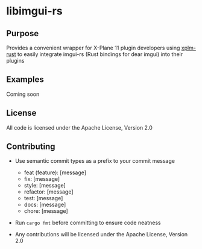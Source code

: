 # libimgui-rs

## Purpose

Provides a convenient wrapper for X-Plane 11 plugin developers using [xplm-rust](https://github.com/samcrow/rust-xplm) to easily integrate imgui-rs (Rust bindings for dear imgui) into their plugins

## Examples 
Coming soon

## License

All code is licensed under the Apache License, Version 2.0

## Contributing

- Use semantic commit types as a prefix to your commit message
  - feat (feature): [message]
  - fix: [message]
  - style: [message]
  - refactor: [message]
  - test: [message]
  - docs: [message]
  - chore: [message]


- Run `cargo fmt` before committing to ensure code neatness


- Any contributions will be licensed under the Apache License, Version 2.0
